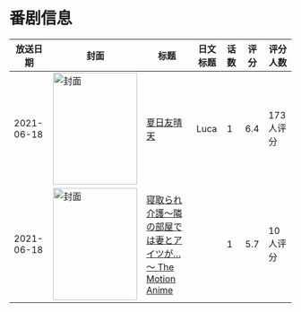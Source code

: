 # 番剧信息

|放送日期|封面|标题|日文标题|话数|评分|评分人数|
|---|---|---|---|---|---|---|
|2021-06-18|<img src="//lain.bgm.tv/pic/cover/c/d5/83/329165_sc8qQ.jpg" alt="封面" style="width:150px;height:200px;object-fit:cover;">|[夏日友晴天](https://bangumi.tv/subject/329165)|Luca|1|6.4|173人评分|
|2021-06-18|<img src="/img/no_icon_subject.png" alt="封面" style="width:150px;height:200px;object-fit:cover;">|[寝取られ介護～隣の部屋では妻とアイツが…～ The Motion Anime](https://bangumi.tv/subject/348121)||1|5.7|10人评分|
